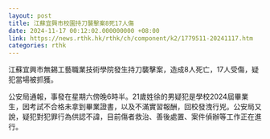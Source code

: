 ```yaml
---
layout: post
title: 江蘇宜興市校園持刀襲擊案8死17人傷
date: 2024-11-17 00:12:02.000000000 +08:00
link: https://news.rthk.hk/rthk/ch/component/k2/1779511-20241117.htm
categories: rthk
---
```


江蘇宜興市無錫工藝職業技術學院發生持刀襲擊案，造成8人死亡，17人受傷，疑犯當場被抓獲。

公安局通報，事發在星期六傍晚6時半。21歲姓徐的男疑犯是學校2024屆畢業生，因考試不合格未拿到畢業證書，以及不滿實習報酬，回校發洩行兇。公安局又說，疑犯對犯罪行為供認不諱，目前傷者救治、善後處置、案件偵辦等工作正在進行。
